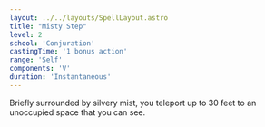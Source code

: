 ```yaml
---
layout: ../../layouts/SpellLayout.astro
title: "Misty Step"
level: 2
school: 'Conjuration'
castingTime: '1 bonus action'
range: 'Self'
components: 'V'
duration: 'Instantaneous'
---
```


Briefly surrounded by silvery mist, you teleport up to 30 feet to an unoccupied space that you can see.